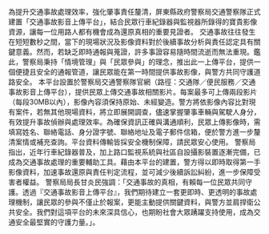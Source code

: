 為提升交通事故處理效率，強化肇事責任釐清，屏東縣政府警察局交通警察隊正式建置「交通事故影音上傳平台」，結合民眾行車紀錄器與監視器所錄得的寶貴影像資源，讓每一位用路人都有機會成為還原真相的重要見證者。
交通事故往往發生在短短數秒之間，當下的現場狀況及影像資料對於後續事故分析與責任認定具有關鍵意義。然而，若缺乏即時通報與蒐證，許多事證容易隨時間流逝而無法重現。鑑此，警察局秉持「情境管理」與「民眾參與」的理念，推出此一上傳平台，提供一個便捷且安全的通報管道，讓民眾能在第一時間提供事故影像，與警方共同守護道路安全。
本平台設置於警察局交通警察隊官網（路徑：交通隊／便民服務／交通事故影音上傳平台），提供民眾上傳交通事故相關影片。每案最多可上傳兩段影片（每段30MB以內），影像內容須保持原始、未經變造。警方將依影像內容比對現有案件，若無其他現場資料，將立即展開調查，儘速掌握肇事車輛與駕駛人身分，有效提升事故偵辦與處理效率。為確保資訊正確與溝通順利，民眾上傳影像時，需填寫姓名、聯絡電話、身分證字號、聯絡地址及電子郵件信箱，便於警方進一步釐清案情或補充查詢。平台資料傳輸皆採安全機制保障，請民眾安心使用。
警察局指出，近年行車紀錄器普及，加上路口監視系統與社區自設攝影裝置逐漸完備，已成為交通事故處理的重要輔助工具。藉由本平台的建置，警方得以即時取得第一手影像資料，加速事故還原與責任判定流程，並可減少後續訴訟糾紛，進一步保障受害者權益。
警察局局長甘炎民強調：「交通事故的真相，有賴每一位民眾共同守護。透過『交通事故影音上傳平台』，我們期待建立一套更即時、更透明的事故處理機制，讓民眾的參與不僅止於報案，更能主動提供關鍵資料，與警方並肩捍衛公共安全。我們對這項平台的未來深具信心，也期盼社會大眾踴躍支持使用，成為交通安全最堅實的守護力量。」。